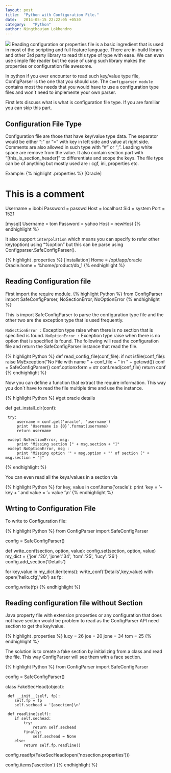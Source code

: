 ```yaml
---
layout: post
title:  "Python with Configuration File."
date:   2014-05-15 22:22:05 +0530
category:	"Python"
author:	Ningthoujam Lokhendro
---
```

<img class="img-responsive img-left" src="{{{baseurl}}/assets/fh5co/images/Configparser.jpg">
Reading configuration or properties file is a basic ingredient that is used in most of the scripting and full feature language. There are in-build library and other 3rd party library to read this type of type with ease. We can even use simple file reader but the ease of using such library makes the properties or configuration file awesome.

In python if you ever encounter to read such key/value type file, ConfigParser is the one that you should use. The `Configparser module` contains most the needs that you would have to use a configuration type files and won`t need to implemente your own parser.

First lets discuss what is what is configuration file type. If you are familiar you can skip this part.

## Configuration File Type
Configuration file are those that have key/value type data. The separator would be either “:” or “=” with key in left side and value at right side. Comments are also allowed in such type with “#” or “;”. Leading white space are remove from the value. It also contain section part with “[this_is_section_header]” to differentiate and scope the keys. The file type can be of anything but mostly used are : cgf, ini, properties etc.

Example:
{% highlight .properties %}
[Oracle]
# This is a comment
Username = ibobi
Password = passwd
Host = localhost
Sid = system
Port = 1521

[mysql] 
Username = tom
Password = yahoo
Host = newHost
{% endhighlight %}

It also support `interpolation` which means you can specify to refer other key(option) using “%option” but this can be parse using Configparser.SafeConfigParser().

{% highlight .properties %}
[installation] 
Home = /opt/app/oracle
Oracle.home = %home/product/db_1
{% endhighlight %}

## Reading Configuration file
First import the require module.
{% highlight Python %}
from ConfigParser import SafeConfigParser, NoSectionError, NoOptionError
{% endhighlight %}

This is import SafeConfigParser to parse the configuration type file and the other two are the exception type that is used frequently.

`NoSectionError :` Exception type raise when there is no section that is specified is found.
`NoOptionError :`  Exception type raise when there is no option that is specified is found.
The following will read the configuration file and return the SafeConfigParser instance that read the file.

{% highlight Python %}
def read_config_file(conf_file):
     if not isfile(conf_file):
           raise MyException("No File with name " + conf_file + " in " + getcwd())
     conf = SafeConfigParser()
     conf.optionxform = str
     conf.read(conf_file)
     return conf
{% endhighlight %}

Now you can define a function that extract the require information. This way you don`t have to read the file multiple time and use the instance.

{% highlight Python %}
#get oracle details
 
def get_install_dir(conf):
 
     try:
         username = conf.get('oracle', 'username')
         print ‘Username is {0}’.format(username)
         return username

     except NoSectionError, msg:
         print "Missing section [" + msg.section + "]"
     except NoOptionError, msg :
         print "Missing option '" + msg.option + "' of section [" + msg.section + "]"
{% endhighlight %}

You can even read all the keys/values in a section via

{% highlight Python %}
for key, value in conf.items('oracle'):
    print ‘key =  ’+ key + ‘ and value = ’+ value ‘\n’
{% endhighlight %}

## Wrting to Configuration File
To write to Configuration file:

{% highlight Python %}
from ConfigParser import SafeConfigParser
 
config = SafeConfigParser()
 
def write_conf(section, option, value):
     config.set(section, option, value)
     my_dict = {'joe':'20', 'jone':'34', 'tom':'25', 'lucy':'26'}
     config.add_section('Details')
 
for key,value in my_dict.iteritems():
     write_conf('Details',key,value)
     with open('hello.cfg','wb') as fp:

config.write(fp)
{% endhighlight %}

## Reading configuration file without Section
Java property file with extension properties or any configuration that does not have section would be problem to read as the ConfigParser API need section to get the key/value.

{% highlight .properties %}
lucy = 26
joe = 20
jone = 34
tom = 25
{% endhighlight %}

The solution is to create a fake section by initializing from a class and read the file. This way ConfigParser will see them with a face section.

{% highlight Python %}
from ConfigParser import SafeConfigParser
 
config = SafeConfigParser()
 
class FakeSecHead(object):
 
     def __init__(self, fp):
     	self.fp = fp
     	self.sechead = '[asection]\n'
 
     def readline(self):
     	if self.sechead:
        	try:
        		return self.sechead
        	finally:
        		self.sechead = None
     	else: 
     		return self.fp.readline()
 
config.readfp(FakeSecHead(open('nosection.properties')))
 
config.items('asection')
{% endhighlight %}
